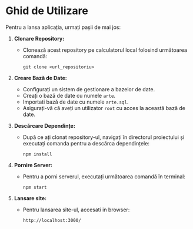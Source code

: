 # Ghid de Utilizare

Pentru a lansa aplicația, urmați pașii de mai jos:

1. **Clonare Repository:**
   - Clonează acest repository pe calculatorul local folosind următoarea comandă:
     ```
     git clone <url_repositoriu>
     ```

2. **Creare Bază de Date:**
   - Configurați un sistem de gestionare a bazelor de date.
   - Creați o bază de date cu numele `arte`.
   - Importati bază de date cu numele `arte.sql`.
   - Asigurați-vă că aveți un utilizator `root` cu acces la această bază de date.

3. **Descărcare Dependințe:**
   - După ce ați clonat repository-ul, navigați în directorul proiectului și executați comanda pentru a descărca dependințele:
     ```
     npm install
     ```

4. **Pornire Server:**
   - Pentru a porni serverul, executați următoarea comandă în terminal:
     ```
     npm start
     ```

5. **Lansare site:**
   - Pentru lansarea site-ul, accesati in browser:
     ```
     http://localhost:3000/
     ```

